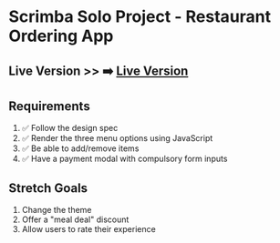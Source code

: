 # Scrimba Solo Project - Restaurant Ordering App

## Live Version >> ➡️ [Live Version](https://rapidisimo.github.io/Restaurant-Ordering-App/)

## Requirements
1. ✅ Follow the design spec
2. ✅ Render the three menu options using JavaScript
3. ✅ Be able to add/remove items
4. ✅ Have a payment modal with compulsory form inputs

## Stretch Goals
1. Change the theme
2. Offer a "meal deal" discount
3. Allow users to rate their experience

